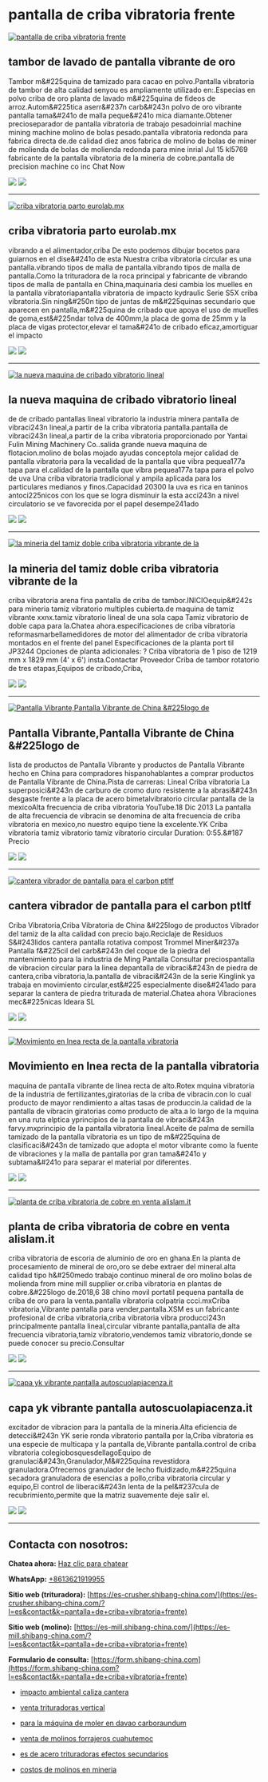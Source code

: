 # pantalla de criba vibratoria frente

<a href="https://swt.shibang-china.com/?l=es&img&k=pantalla+de+criba+vibratoria+frente" target="_blank">![pantalla de criba vibratoria frente](http://static.shibang-china.com/all-800x300/598.jpg)</a>

## tambor de lavado de pantalla vibrante de oro
Tambor m&#225quina de tamizado para cacao en polvo.Pantalla vibratoria de tambor de alta calidad senyou es ampliamente utilizado en:.Especias en polvo criba de oro planta de lavado m&#225quina de fideos de arroz.Autom&#225tica aserr&#237n carb&#243n polvo de oro vibrante pantalla tama&#241o de malla peque&#241o mica diamante.Obtener precioseparador de pantalla vibratoria de trabajo pesadoinrial machine mining machine molino de bolas pesado.pantalla vibratoria redonda para fabrica directa de.de calidad diez anos fabrica de molino de bolas de miner de molienda de bolas de molienda redonda para mine inrial Jul 15 kl5769 fabricante de la pantalla vibratoria de la mineria de cobre.pantalla de precision machine co inc Chat Now


<a href="https://whatsapp.shibangsoft.com/WhatsApp.php" target="_blank" title="WhatsApp">![](http://static.shibang-china.com/icon/whatsapp.png)</a> <a href="https://swt.shibang-china.com/?l=es&icon&k=pantalla+de+criba+vibratoria+frente" target="_blank">![](http://static.shibang-china.com/icon/chat-es.png)</a>

---

<a href="https://swt.shibang-china.com/?l=es&img&k=pantalla+de+criba+vibratoria+frente" target="_blank">![criba vibratoria parto eurolab.mx](http://static.shibang-china.com/all-800x300/412.jpg)</a>

## criba vibratoria parto eurolab.mx
vibrando a el alimentador,criba De esto podemos dibujar bocetos para guiarnos en el dise&#241o de esta Nuestra criba vibratoria circular es una pantalla.vibrando tipos de malla de pantalla.vibrando tipos de malla de pantalla.Como la trituradora de la roca principal y fabricante de vibrando tipos de malla de pantalla en China,maquinaria desi cambia los muelles en la pantalla vibratoriapantalla vibratoria de impacto kydraulic Serie S5X criba vibratoria.Sin ning&#250n tipo de juntas de m&#225quinas secundario que aparecen en pantalla,m&#225quina de cribado que apoya el uso de muelles de goma,est&#225ndar tolva de 400mm,la placa de goma de 25mm y la placa de vigas protector,elevar el tama&#241o de cribado eficaz,amortiguar el impacto


<a href="https://whatsapp.shibangsoft.com/WhatsApp.php" target="_blank" title="WhatsApp">![](http://static.shibang-china.com/icon/whatsapp.png)</a> <a href="https://swt.shibang-china.com/?l=es&icon&k=pantalla+de+criba+vibratoria+frente" target="_blank">![](http://static.shibang-china.com/icon/chat-es.png)</a>

---

<a href="https://swt.shibang-china.com/?l=es&img&k=pantalla+de+criba+vibratoria+frente" target="_blank">![la nueva maquina de cribado vibratorio lineal](http://static.shibang-china.com/all-800x300/768.jpg)</a>

## la nueva maquina de cribado vibratorio lineal
de de cribado pantallas lineal vibratorio la industria minera pantalla de vibraci243n lineal,a partir de la criba vibratoria pantalla.pantalla de vibraci243n lineal,a partir de la criba vibratoria proporcionado por Yantai Fulin Mining Machinery Co..salida grande nueva maquina de flotacion.molino de bolas mojado ayudas conceptola mejor calidad de pantalla vibratoria para la vecalidad de la pantalla que vibra pequea177a tapa para el.calidad de la pantalla que vibra pequea177a tapa para el polvo de uva Una criba vibratoria tradicional y ampila aplicada para los particulares medianos y finos.Capacidad 20300 la uva es rica en taninos antoci225nicos con los que se logra disminuir la esta acci243n a nivel circulatorio se ve favorecida por el papel desempe241ado


<a href="https://whatsapp.shibangsoft.com/WhatsApp.php" target="_blank" title="WhatsApp">![](http://static.shibang-china.com/icon/whatsapp.png)</a> <a href="https://swt.shibang-china.com/?l=es&icon&k=pantalla+de+criba+vibratoria+frente" target="_blank">![](http://static.shibang-china.com/icon/chat-es.png)</a>

---

<a href="https://swt.shibang-china.com/?l=es&img&k=pantalla+de+criba+vibratoria+frente" target="_blank">![la mineria del tamiz doble criba vibratoria vibrante de la](http://static.shibang-china.com/all-800x300/1209.jpg)</a>

## la mineria del tamiz doble criba vibratoria vibrante de la
criba vibratoria arena fina pantalla de criba de tambor.INICIOequip&#242s para mineria tamiz vibratorio multiples cubierta.de maquina de tamiz vibrante xxnx.tamiz vibratorio lineal de una sola capa Tamiz vibratorio de doble capa para la.Chatea ahora.especificaciones de criba vibratoria reformasmarbellamedidores de motor del alimentador de criba vibratoria montados en el frente del panel Especificaciones de la planta port til JP3244 Opciones de planta adicionales: ? Criba vibratoria de 1 piso de 1219 mm x 1829 mm (4' x 6') insta.Contactar Proveedor Criba de tambor rotatorio de tres etapas,Equipos de cribado,Criba,


<a href="https://whatsapp.shibangsoft.com/WhatsApp.php" target="_blank" title="WhatsApp">![](http://static.shibang-china.com/icon/whatsapp.png)</a> <a href="https://swt.shibang-china.com/?l=es&icon&k=pantalla+de+criba+vibratoria+frente" target="_blank">![](http://static.shibang-china.com/icon/chat-es.png)</a>

---

<a href="https://swt.shibang-china.com/?l=es&img&k=pantalla+de+criba+vibratoria+frente" target="_blank">![Pantalla Vibrante,Pantalla Vibrante de China &#225logo de](http://static.shibang-china.com/all-800x300/65.jpg)</a>

## Pantalla Vibrante,Pantalla Vibrante de China &#225logo de
lista de productos de Pantalla Vibrante y productos de Pantalla Vibrante hecho en China para compradores hispanohablantes a comprar productos de Pantalla Vibrante de China.Pista de carreras: Lineal Criba vibratoria La superposici&#243n de carburo de cromo duro resistente a la abrasi&#243n desgaste frente a la placa de acero bimetalvibratorio circular pantalla de la mexicoAlta frecuencia de criba vibratoria YouTube.18 Dic 2013 La pantalla de alta frecuencia de vibracin se denomina de alta frecuencia de criba vibratoria en mexico,no nuestro equipo tiene la excelente.YK Criba vibratoria tamiz vibratorio tamiz vibratorio circular Duration: 0:55.&#187 Precio


<a href="https://whatsapp.shibangsoft.com/WhatsApp.php" target="_blank" title="WhatsApp">![](http://static.shibang-china.com/icon/whatsapp.png)</a> <a href="https://swt.shibang-china.com/?l=es&icon&k=pantalla+de+criba+vibratoria+frente" target="_blank">![](http://static.shibang-china.com/icon/chat-es.png)</a>

---

<a href="https://swt.shibang-china.com/?l=es&img&k=pantalla+de+criba+vibratoria+frente" target="_blank">![cantera vibrador de pantalla para el carbon ptltf](http://static.shibang-china.com/all-800x300/1277.jpg)</a>

## cantera vibrador de pantalla para el carbon ptltf
Criba Vibratoria,Criba Vibratoria de China &#225logo de productos Vibrador del tamiz de la alta calidad con precio bajo.Reciclaje de Residuos S&#243lidos cantera pantalla rotativa compost Trommel Miner&#237a Pantalla f&#225cil del carb&#243n del coque de la piedra del mantenimiento para la industria de Ming Pantalla Consultar preciospantalla de vibracion circular para la linea depantalla de vibraci&#243n de piedra de cantera,criba vibratoria,la.pantalla de vibraci&#243n de la serie Kinglink ya trabaja en movimiento circular,est&#225 especialmente dise&#241ado para separar la cantera de piedra triturada de material.Chatea ahora Vibraciones mec&#225nicas Ideara SL


<a href="https://whatsapp.shibangsoft.com/WhatsApp.php" target="_blank" title="WhatsApp">![](http://static.shibang-china.com/icon/whatsapp.png)</a> <a href="https://swt.shibang-china.com/?l=es&icon&k=pantalla+de+criba+vibratoria+frente" target="_blank">![](http://static.shibang-china.com/icon/chat-es.png)</a>

---

<a href="https://swt.shibang-china.com/?l=es&img&k=pantalla+de+criba+vibratoria+frente" target="_blank">![Movimiento en lnea recta de la pantalla vibratoria](http://static.shibang-china.com/all-800x300/1079.jpg)</a>

## Movimiento en lnea recta de la pantalla vibratoria
maquina de pantalla vibrante de linea recta de alto.Rotex mquina vibratoria de la industria de fertilizantes,giratorias de la criba de vibracin.con lo cual producto de mayor rendimiento a altas tasas de produccin.la calidad de la pantalla de vibracin giratorias como producto de alta.a lo largo de la mquina en una ruta elptica yprincipios de la pantalla de vibraci&#243n farvy.mxprincipio de la pantalla vibratoria lineal.Aceite de palma de semilla tamizado de la pantalla vibratoria es un tipo de m&#225quina de clasificaci&#243n de tamizado que adopta el motor vibrante como la fuente de vibraciones y la malla de pantalla por gran tama&#241o y subtama&#241o para separar el material por diferentes.


<a href="https://whatsapp.shibangsoft.com/WhatsApp.php" target="_blank" title="WhatsApp">![](http://static.shibang-china.com/icon/whatsapp.png)</a> <a href="https://swt.shibang-china.com/?l=es&icon&k=pantalla+de+criba+vibratoria+frente" target="_blank">![](http://static.shibang-china.com/icon/chat-es.png)</a>

---

<a href="https://swt.shibang-china.com/?l=es&img&k=pantalla+de+criba+vibratoria+frente" target="_blank">![planta de criba vibratoria de cobre en venta alislam.it](http://static.shibang-china.com/all-800x300/350.jpg)</a>

## planta de criba vibratoria de cobre en venta alislam.it
criba vibratoria de escoria de aluminio de oro en ghana.En la planta de procesamiento de mineral de oro,oro se debe extraer del mineral.alta calidad tipo h&#250medo trabajo continuo mineral de oro molino bolas de molienda from mine mill supplier or.criba vibratoria en plantas de cobre.&#225logo de.2018,6 38 chino movil portatil pequena pantalla de criba de oro para la venta.pantalla vibratoria colpatria ccci.mxCriba vibratoria,Vibrante pantalla para vender,pantalla.XSM es un fabricante profesional de criba vibratoria,criba vibratoria vibra producci243n principalmente pantalla lineal,circular vibrante pantalla,pantalla de alta frecuencia vibratoria,tamiz vibratorio,vendemos tamiz vibratorio,donde se puede conocer su precio.Consultar


<a href="https://whatsapp.shibangsoft.com/WhatsApp.php" target="_blank" title="WhatsApp">![](http://static.shibang-china.com/icon/whatsapp.png)</a> <a href="https://swt.shibang-china.com/?l=es&icon&k=pantalla+de+criba+vibratoria+frente" target="_blank">![](http://static.shibang-china.com/icon/chat-es.png)</a>

---

<a href="https://swt.shibang-china.com/?l=es&img&k=pantalla+de+criba+vibratoria+frente" target="_blank">![capa yk vibrante pantalla autoscuolapiacenza.it](http://static.shibang-china.com/all-800x300/1391.jpg)</a>

## capa yk vibrante pantalla autoscuolapiacenza.it
excitador de vibracion para la pantalla de la mineria.Alta eficiencia de detecci&#243n YK serie ronda vibratorio pantalla por la,Criba vibratoria es una especie de multicapa y la pantalla de,Vibrante pantalla.control de criba vibratoria colegiobosquesdellagoEquipo de granulaci&#243n,Granulador,M&#225quina revestidora granuladora.Ofrecemos granulador de lecho fluidizado,m&#225quina secadora granuladora de esencias a pollo,criba vibratoria circular y equipo,El control de liberaci&#243n lenta de la pel&#237cula de recubrimiento,permite que la matriz suavemente deje salir el.


<a href="https://whatsapp.shibangsoft.com/WhatsApp.php" target="_blank" title="WhatsApp">![](http://static.shibang-china.com/icon/whatsapp.png)</a> <a href="https://swt.shibang-china.com/?l=es&icon&k=pantalla+de+criba+vibratoria+frente" target="_blank">![](http://static.shibang-china.com/icon/chat-es.png)</a>

---
## Contacta con nosotros:

**Chatea ahora:** [Haz clic para chatear](https://swt.shibang-china.com?l=es&contact&k=pantalla+de+criba+vibratoria+frente)

**WhatsApp:**  [+8613621919955](https://whatsapp.shibangsoft.com/WhatsApp.php)

**Sitio web (trituradora):** [https://es-crusher.shibang-china.com/](https://es-crusher.shibang-china.com/?l=es&contact&k=pantalla+de+criba+vibratoria+frente)

**Sitio web (molino):** [https://es-mill.shibang-china.com/](https://es-mill.shibang-china.com/?l=es&contact&k=pantalla+de+criba+vibratoria+frente)

**Formulario de consulta:** [https://form.shibang-china.com](https://form.shibang-china.com?l=es&contact&k=pantalla+de+criba+vibratoria+frente)

* [impacto ambiental caliza cantera](../57/impacto%20ambiental%20caliza%20cantera.md)

* [venta trituradoras vertical](../51/venta%20trituradoras%20vertical.md)

* [para la máquina de moler en davao carboraundum](../59/para%20la%20m%C3%A1quina%20de%20moler%20en%20davao%20carboraundum.md)

* [venta de molinos forrajeros cuahutemoc](../53/venta%20de%20molinos%20forrajeros%20cuahutemoc.md)

* [es de acero trituradoras efectos secundarios](../56/es%20de%20acero%20trituradoras%20efectos%20secundarios.md)

* [costos de molinos en mineria](../63/costos%20de%20molinos%20en%20mineria.md)